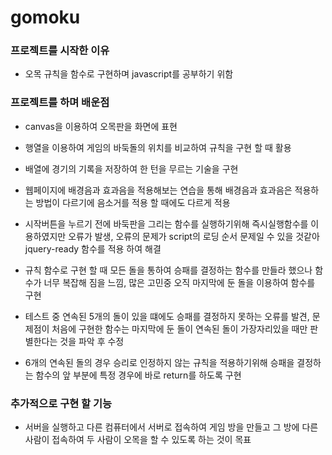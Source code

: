 # gomoku

### 프로젝트를 시작한 이유

- 오목 규칙을 함수로 구현하며 javascript를 공부하기 위함

### 프로젝트를 하며 배운점

- canvas을 이용하여 오목판을 화면에 표현

- 행열을 이용하여 게임의 바둑돌의 위치를 비교하여 규칙을 구현 할 때 활용

- 배열에 경기의 기록을 저장하여 한 턴을 무르는 기술을 구현

- 웹페이지에 배경음과 효과음을 적용해보는 연습을 통해 배경음과 효과음은 적용하는 방법이 다르기에 음소거를 적용 할 때에도 다르게 적용

- 시작버튼을 누르기 전에 바둑판을 그리는 함수를 실행하기위해 즉시실행함수를 이용하였지만  오류가 발생, 오류의 문제가 script의 로딩 순서 문제일 수 있을 것같아 jquery-ready 함수를 적용 하여 해결

- 규칙 함수로 구현 할 때 모든 돌을 통하여 승패를 결정하는 함수를 만들라 했으나 함수가 너무 복잡해 짐을 느낌,
많은 고민중 오직 마지막에 둔 돌을 이용하여 함수를 구현

- 테스트 중 연속된 5개의 돌이 있을 떄에도 승패를 결정하지 못하는 오류를 발견, 문제점이 처음에 구현한 함수는 마지막에 둔 돌이 연속된 돌이 가장자리있을 때만 판별한다는 것을 파악 후 수정

- 6개의 연속된 돌의 경우 승리로 인정하지 않는 규칙을 적용하기위해 승패을 결정하는 함수의 앞 부분에 특정 경우에 바로 return를 하도록 구현


### 추가적으로 구현 할 기능

- 서버을 실행하고 다른 컴퓨터에서 서버로 접속하여 게임 방을 만들고 그 방에 다른 사람이 접속하여 두 사람이 오목을 할 수 있도록 하는 것이 목표


